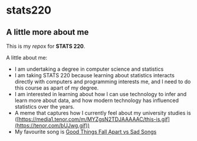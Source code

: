 # stats220

## A little more about me 

This is my *repo*x for __STATS 220__. 

A little about me:

- I am undertaking a degree in computer science and statistics
- I am taking STATS 220 because learning about statistics interacts directly with computers and programming interests me, and I need to do this course as apart of my degree.
- I am interested in learning about how I can use technology to infer and learn more about data, and how modern technology has influenced statistics over the years. 
- A meme that captures how I currently feel about my university studies is ([https://media1.tenor.com/m/MYZgsN2TDJAAAAAC/this-is.gif](https://tenor.com/bUJwg.gif))
- My favourite song is [Good Things Fall Apart vs Sad Songs](https://www.youtube.com/watch?v=uODuvT8m2-o)
